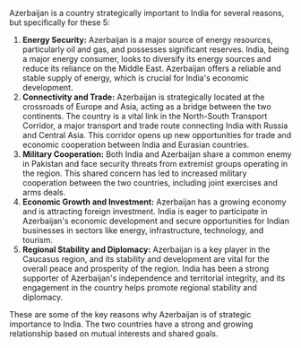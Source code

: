 Azerbaijan is a country strategically important to India for several reasons, but specifically for these 5:

1. **Energy Security:** Azerbaijan is a major source of energy resources, particularly oil and gas, and possesses significant reserves. India, being a major energy consumer, looks to diversify its energy sources and reduce its reliance on the Middle East. Azerbaijan offers a reliable and stable supply of energy, which is crucial for India's economic development. 
2. **Connectivity and Trade:** Azerbaijan is strategically located at the crossroads of Europe and Asia, acting as a bridge between the two continents. The country is a vital link in the North-South Transport Corridor, a major transport and trade route connecting India with Russia and Central Asia. This corridor opens up new opportunities for trade and economic cooperation between India and Eurasian countries.
3. **Military Cooperation:** Both India and Azerbaijan share a common enemy in Pakistan and face security threats from extremist groups operating in the region. This shared concern has led to increased military cooperation between the two countries, including joint exercises and arms deals. 
4. **Economic Growth and Investment:** Azerbaijan has a growing economy and is attracting foreign investment. India is eager to participate in Azerbaijan's economic development and secure opportunities for Indian businesses in sectors like energy, infrastructure, technology, and tourism. 
5. **Regional Stability and Diplomacy:** Azerbaijan is a key player in the Caucasus region, and its stability and development are vital for the overall peace and prosperity of the region. India has been a strong supporter of Azerbaijan's independence and territorial integrity, and its engagement in the country helps promote regional stability and diplomacy.

These are some of the key reasons why Azerbaijan is of strategic importance to India. The two countries have a strong and growing relationship based on mutual interests and shared goals. 
